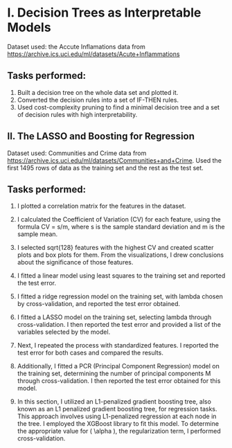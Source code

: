 # I. Decision Trees as Interpretable Models
Dataset used:  the Accute Inflamations data from https://archive.ics.uci.edu/ml/datasets/Acute+Inflammations 

## Tasks performed: 

1. Built a decision tree on the whole data set and plotted it.
2. Converted the decision rules into a set of IF-THEN rules.
3. Used cost-complexity pruning to find a minimal decision tree and a set of decision
rules with high interpretability.

## II. The LASSO and Boosting for Regression
Dataset used: Communities and Crime data from https://archive.ics.uci.edu/ml/datasets/Communities+and+Crime. Used the first 1495 rows of data as the training set and the rest as the test set.

## Tasks performed:

1. I plotted a correlation matrix for the features in the dataset.

2. I calculated the Coefficient of Variation (CV) for each feature, using the formula CV = s/m, where s is the sample standard deviation and m is the sample mean.

3. I selected sqrt{128} features with the highest CV and created scatter plots and box plots for them. From the visualizations, I drew conclusions about the significance of those features.

4. I fitted a linear model using least squares to the training set and reported the test error.

5.  I fitted a ridge regression model on the training set, with lambda chosen by cross-validation, and reported the test error obtained.

6.  I fitted a LASSO model on the training set, selecting lambda through cross-validation. I then reported the test error and provided a list of the variables selected by the model.

7. Next, I repeated the process with standardized features. I reported the test error for both cases and compared the results.

8. Additionally, I fitted a PCR (Principal Component Regression) model on the training set, determining the number of principal components M through cross-validation. I then reported the test error obtained for this model.

9. In this section, I utilized an L1-penalized gradient boosting tree, also known as an L1 penalized gradient boosting tree, for regression tasks. This approach involves using L1-penalized regression at each node in the tree. I employed the XGBoost library to fit this model. To determine the appropriate value for \( \alpha \), the regularization term, I performed cross-validation.

